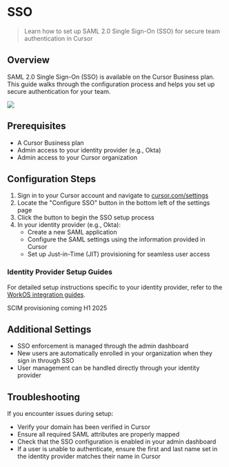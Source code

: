 # SSO

> Learn how to set up SAML 2.0 Single Sign-On (SSO) for secure team authentication in Cursor

## Overview

SAML 2.0 Single Sign-On (SSO) is available on the Cursor Business plan. This guide walks through the configuration process and helps you set up secure authentication for your team.

<Frame>
  <img src="https://mintlify.s3.us-west-1.amazonaws.com/cursor/images/account/sso-settings.png" style={{ padding: 32, backgroundColor: "#0c0c0c" }} />
</Frame>

## Prerequisites

* A Cursor Business plan
* Admin access to your identity provider (e.g., Okta)
* Admin access to your Cursor organization

## Configuration Steps

1. Sign in to your Cursor account and navigate to [cursor.com/settings](http://cursor.com/settings)
2. Locate the "Configure SSO" button in the bottom left of the settings page
3. Click the button to begin the SSO setup process
4. In your identity provider (e.g., Okta):
   * Create a new SAML application
   * Configure the SAML settings using the information provided in Cursor
   * Set up Just-in-Time (JIT) provisioning for seamless user access

### Identity Provider Setup Guides

For detailed setup instructions specific to your identity provider, refer to the [WorkOS integration guides](https://workos.com/docs/integrations).

<Info>SCIM provisioning coming H1 2025</Info>

## Additional Settings

* SSO enforcement is managed through the admin dashboard
* New users are automatically enrolled in your organization when they sign in through SSO
* User management can be handled directly through your identity provider

## Troubleshooting

If you encounter issues during setup:

* Verify your domain has been verified in Cursor
* Ensure all required SAML attributes are properly mapped
* Check that the SSO configuration is enabled in your admin dashboard
* If a user is unable to authenticate, ensure the first and last name set in the identity provider matches their name in Cursor
